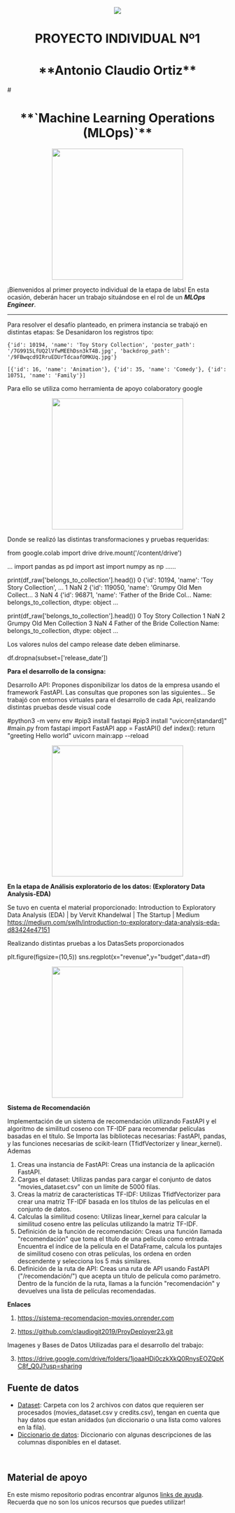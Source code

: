 <p align=center><img src=https://d31uz8lwfmyn8g.cloudfront.net/Assets/logo-henry-white-lg.png><p>

# <h1 align=center> **PROYECTO INDIVIDUAL Nº1** </h1>
<h1 align=center> **Antonio Claudio Ortiz** </h1>
# <h1 align=center>**`Machine Learning Operations (MLOps)`**</h1>

<p align="center">
<img src="https://user-images.githubusercontent.com/67664604/217914153-1eb00e25-ac08-4dfa-aaf8-53c09038f082.png"  height=300>
</p>

¡Bienvenidos al primer proyecto individual de la etapa de labs! En esta ocasión, deberán hacer un trabajo situándose en el rol de un ***MLOps Engineer***.  

<hr>  

Para resolver el desafío planteado, en primera instancia se trabajó en distintas etapas:
Se Desanidaron los registros tipo:
	
    {'id': 10194, 'name': 'Toy Story Collection', 'poster_path': '/7G9915LfUQ2lVfwMEEhDsn3kT4B.jpg', 'backdrop_path': '/9FBwqcd9IRruEDUrTdcaafOMKUq.jpg'}

	[{'id': 16, 'name': 'Animation'}, {'id': 35, 'name': 'Comedy'}, {'id': 10751, 'name': 'Family'}]

Para ello se utiliza como herramienta de apoyo colaboratory google

<p align="center">
<img src="https://www.marketing-branding.com/wp-content/uploads/2020/07/google-colaboratory-colab-guia-completa.jpg"  height=300>
</p>

Donde se realizó las distintas transformaciones y pruebas requeridas:

from google.colab import drive
drive.mount('/content/drive')

...
import pandas as pd
import ast
import numpy as np
……

print(df_raw['belongs_to_collection'].head())
0    {'id': 10194, 'name': 'Toy Story Collection', ...
1                                                  NaN
2    {'id': 119050, 'name': 'Grumpy Old Men Collect...
3                                                  NaN
4    {'id': 96871, 'name': 'Father of the Bride Col...
Name: belongs_to_collection, dtype: object
...

print(df_raw['belongs_to_collection'].head())
0              Toy Story Collection
1                               NaN
2         Grumpy Old Men Collection
3                               NaN
4    Father of the Bride Collection
Name: belongs_to_collection, dtype: object
...

Los valores nulos del campo release date deben eliminarse.

df.dropna(subset=['release_date'])

**Para el desarrollo de la consigna:** 

Desarrollo API: Propones disponibilizar los datos de la empresa usando el framework FastAPI. Las consultas que propones son las siguientes…
Se trabajó con entornos virtuales para el desarrollo de cada Api, realizando distintas pruebas desde visual code

#python3 -m venv env
#pip3 install fastapi
#pip3 install "uvicorn[standard]"
#main.py
   from fastapi import FastAPI
app = FastAPI()
def index():
    return "greeting Hello world"
uvicorn main:app --reload 

<p align="center">
<img src="https://drive.google.com/drive/folders/1G2JN1t6CtZlzu2-Cs_Fcs1pvv7L5CiOF?usp=drive_link" height=300>
</p>

**En la etapa de Análisis exploratorio de los datos: (Exploratory Data Analysis-EDA)**

Se tuvo en cuenta el material proporcionado:
Introduction to Exploratory Data Analysis (EDA) | by Vervit Khandelwal | The Startup | Medium   
https://medium.com/swlh/introduction-to-exploratory-data-analysis-eda-d83424e47151

Realizando distintas pruebas a los DatasSets proporcionados 

plt.figure(figsize=(10,5))
sns.regplot(x="revenue",y="budget",data=df)


<p align="center">
<img src="https://drive.google.com/file/d/1LnRitXMZG3HNmhxpIcIapf7zL_lHslD6/view?usp=drive_link" height=300>
</p>

**Sistema de Recomendación**

Implementación de un sistema de recomendación utilizando FastAPI y el algoritmo de similitud coseno con TF-IDF para recomendar películas basadas en el título.
Se Importa las bibliotecas necesarias:  FastAPI, pandas, y las funciones necesarias de scikit-learn (TfidfVectorizer y linear_kernel). Ademas

1.	Creas una instancia de FastAPI: Creas una instancia de la aplicación FastAPI.
2.	Cargas el dataset: Utilizas pandas para cargar el conjunto de datos "movies_dataset.csv" con un límite de 5000 filas.
3.	Creas la matriz de características TF-IDF: Utilizas TfidfVectorizer para crear una matriz TF-IDF basada en los títulos de las películas en el conjunto de datos.
4.	Calculas la similitud coseno: Utilizas linear_kernel para calcular la similitud coseno entre las películas utilizando la matriz TF-IDF.
5.	Definición de la función de recomendación: Creas una función llamada "recomendación" que toma el título de una película como entrada. Encuentra el índice de la película en el DataFrame, calcula los puntajes de similitud coseno con otras películas, los ordena en orden descendente y selecciona los 5 más similares.
6.	Definición de la ruta de API: Creas una ruta de API usando FastAPI ("/recomendación/") que acepta un título de película como parámetro. Dentro de la función de la ruta, llamas a la función "recomendación" y devuelves una lista de películas recomendadas.


****************Enlaces**************** 


1. https://sistema-recomendacion-movies.onrender.com

2. https://github.com/claudiogit2019/ProyDeployer23.git


Imagenes y Bases de Datos Utilizadas para el desarrollo del trabajo:

3. https://drive.google.com/drive/folders/1joaaHDi0czkXkQ0RnysEOZQpKC8f_Q0J?usp=sharing









## **Fuente de datos**

+ [Dataset](https://drive.google.com/drive/folders/1mfUVyP3jS-UMdKHERknkQ4gaCRCO2e1v): Carpeta con los 2 archivos con datos que requieren ser procesados (movies_dataset.csv y credits.csv), tengan en cuenta que hay datos que estan anidados (un diccionario o una lista como valores en la fila).
+ [Diccionario de datos](https://docs.google.com/spreadsheets/d/1QkHH5er-74Bpk122tJxy_0D49pJMIwKLurByOfmxzho/edit#gid=0): Diccionario con algunas descripciones de las columnas disponibles en el dataset.
<br/>

## **Material de apoyo**

En este mismo repositorio podras encontrar algunos [links de ayuda](hhttps://github.com/HX-PRomero/PI_ML_OPS/raw/main/Material%20de%20apoyo.md). Recuerda que no son los unicos recursos que puedes utilizar!



  
<br/>

